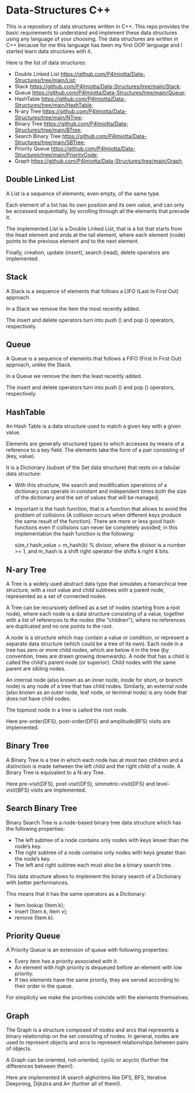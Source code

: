 # Data-Structures C++
This is a repository of data structures written in C++.
This repo provides the basic requirements to understand and implement these data structures using any language of your choosing.
The data structures are written in C++ because for me this language has been my first OOP language and I started learn data structures with it.

Here is the list of data structures:
- Double Linked List https://github.com/P4lmiotta/Data-Structures/tree/main/List;
- Stack https://github.com/P4lmiotta/Data-Structures/tree/main/Stack;
- Queue https://github.com/P4lmiotta/Data-Structures/tree/main/Queue;
- HashTable https://github.com/P4lmiotta/Data-Structures/tree/main/HashTable;
- N-ary Tree https://github.com/P4lmiotta/Data-Structures/tree/main/NTree;
- Binary Tree https://github.com/P4lmiotta/Data-Structures/tree/main/BTree;
- Search Binary Tree https://github.com/P4lmiotta/Data-Structures/tree/main/SBTree;
- Priority Queue https://github.com/P4lmiotta/Data-Structures/tree/main/PriorityCode;
- Graph https://github.com/P4lmiotta/Data-Structures/tree/main/Graph.

## Double Linked List
A List is a sequence of elements, even empty, of the same type.

Each element of a list has its own position and its own value, and can only be accessed sequentially, by scrolling through all the elements that precede it.

The implemented List is a Double Linked List, that is a list that starts from the head element and ends at the tail element, where each element (node) points to the previous element and to the next element.

Finally, creation, update (insert), search (read), delete operators are implemented.

## Stack
A Stack is a sequence of elements that follows a LIFO (Last In First Out) approach.

In a Stack we remove the item the most recently added.

The insert and delete operators turn into push () and pop () operators, respectively.

## Queue
A Queue is a sequence of elements that follows a FIFO (First In First Out) approach, unlike the Stack.

In a Queue we remove the item the least recently added.

The insert and delete operators turn into push () and pop () operators, respectively.

## HashTable
An Hash Table is a data structure used to match a given key with a given value. 

Elements are generally structured types to which accesses by means of a reference to a key field. The elements take the form of a pair consisting of (key, value).

It is a Dictionary (subset of the Set data structure) that rests on
a tabular data structure:
- With this structure, the search and modification operations of a dictionary can operate in constant and independent times both the size of the dictionary and the set of values that will be managed;
- Important is the hash function, that is a function that allows to avoid the problem of collisions (A collision occurs when different keys produce the same
result of the function). There are more or less good hash functions even if collisions can never be completely avoided; in this implementation the hash function is the following: 

  size_t hash_value = m_hash(k) % divisor, where the divisor is a number >= 1, and m_hash is a shift right operator the shifts k right 4 bits.
  
## N-ary Tree
A Tree is a widely used abstract data type that simulates a hierarchical tree structure, with a root value and child subtrees with a parent node, represented as a set of connected nodes.

A Tree can be recursively defined as a set of nodes (starting from a root node), where each node is a data structure consisting of a value, together with a list of references to the nodes (the "children"), where no references are duplicated and no one points to the root.

A node is a structure which may contain a value or condition, or represent a separate data structure (which could be a tree of its own). Each node in a tree has zero or more child nodes, which are below it in the tree (by convention, trees are drawn growing downwards). A node that has a child is called the child's parent node (or superior). Child nodes with the same parent are sibling nodes.

An internal node (also known as an inner node, inode for short, or branch node) is any node of a tree that has child nodes. Similarly, an external node (also known as an outer node, leaf node, or terminal node) is any node that does not have child nodes.

The topmost node in a tree is called the root node.

Here pre-order(DFS), post-order(DFS) and amplitude(BFS) visits are implemented.

## Binary Tree
A Binary Tree is a tree in which each node has at most two children and a distinction is made between the left child and the right child of a node.
A Binary Tree is equivalent to a N-ary Tree.

Here pre-visit(DFS), post-visit(DFS), simmetric-visit(DFS) and level-visit(BFS) visits are implemented.

## Search Binary Tree
Binary Search Tree is a node-based binary tree data structure which has the following properties:

- The left subtree of a node contains only nodes with keys lesser than the node’s key.
- The right subtree of a node contains only nodes with keys greater than the node’s key.
- The left and right subtree each must also be a binary search tree.

This data structure allows to implement the binary search of a Dictionary with better performances.

This means that it has the same operators as a Dictionary:
- Item lookup (Item k);
- insert (Item k, Item v);
- remove (Item k).
  
## Priority Queue
A Priority Queue is an extension of queue with following properties:

- Every item has a priority associated with it.
- An element with high priority is dequeued before an element with low priority.
- If two elements have the same priority, they are served according to their order in the queue.

For simplicity we make the priorities coincide with the elements themselves.

## Graph
The Graph is a structure composed of nodes and arcs that represents a binary relationship on the set consisting of nodes.
In general, nodes are used to represent objects and arcs to represent relationships between pairs of objects.

A Graph can be oriented, not-oriented, cyclic or acyclic (further the differences between them!).

Here are implemented IA search alghoritms like DFS, BFS, Iterative Deepining, Dijkstra and A* (further all of them!).
